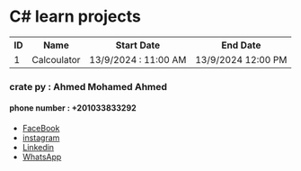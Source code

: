 <h1>C# learn projects</h1>
<table>
  <tr>
    <th>ID</th>
    <th>Name</th>
    <th>Start Date</th>
    <th>End Date</th>
  </tr>
  <tr>
    <td>1</td>
    <td>Calcoulator</td>
    <td>13/9/2024 : 11:00 AM</td>
    <td>13/9/2024 12:00 PM</td>
  </tr>
</table>

<h3>crate py : Ahmed Mohamed Ahmed</h3>
<h4>phone number : +201033833292</h4>
<ul>
  <li>
    <a href="https://www.facebook.com/profile.php?id=100081493688072" >FaceBook</a>
  </li>
  <li>
    <a href="" >instagram</a>
  </li>
  <li>
    <a href="" >Linkedin</a>
  </li>
  <li>
    <a href="https://wa.me/201033833292" >WhatsApp</a>
  </li>
</ul>
